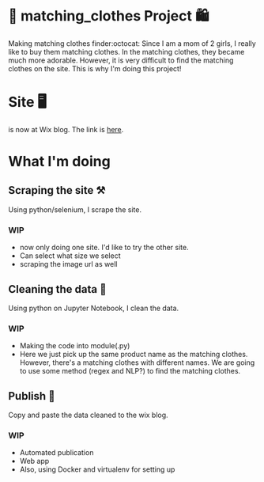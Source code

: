 # :womans_hat: matching_clothes Project :shopping:
Making matching clothes finder:octocat:
Since I am a mom of 2 girls, I really like to buy them matching clothes.
In the matching clothes, they became much more adorable.
However, it is very difficult to find the matching clothes on the site.
This is why I'm doing this project!

# Site :desktop_computer:
is now at Wix blog. The link is [here](https://xo20e9.wixsite.com/website).

# What I'm doing
## Scraping the site :hammer_and_pick:	
Using python/selenium, I scrape the site.

### WIP
- now only doing one site. I'd like to try the other site.
- Can select what size we select
- scraping the image url as well

## Cleaning the data :broom:
Using python on Jupyter Notebook, I clean the data.
### WIP
- Making the code into module(.py)
- Here we just pick up the same product name as the matching clothes.
However, there's a matching clothes with different names. We are going to use some method (regex and NLP?) to find the matching clothes.

## Publish :compass:
Copy and paste the data cleaned to the wix blog.
### WIP
- Automated publication
- Web app
- Also, using Docker and virtualenv for setting up
